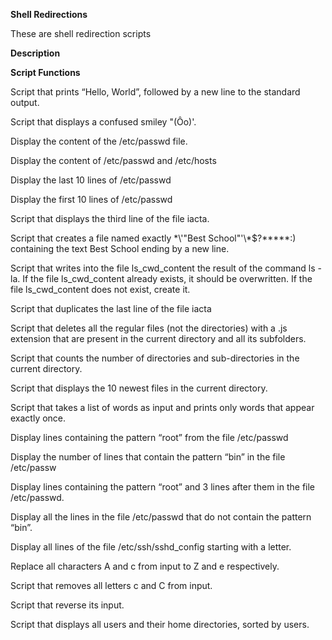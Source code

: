 **Shell Redirections**

These are shell redirection scripts

**Description**

**Script Functions**

Script that prints “Hello, World”, followed by a new line to the standard output.

Script that displays a confused smiley "(Ôo)'.

Display the content of the /etc/passwd file.

Display the content of /etc/passwd and /etc/hosts

Display the last 10 lines of /etc/passwd

Display the first 10 lines of /etc/passwd

Script that displays the third line of the file iacta.

Script that creates a file named exactly \*\\'"Best School"\'\\*$\?\*\*\*\*\*:) containing the text Best School ending by a new line.

Script that writes into the file ls_cwd_content the result of the command ls -la. If the file ls_cwd_content already exists, it should be overwritten. If the file ls_cwd_content does not exist, create it.

Script that duplicates the last line of the file iacta

Script that deletes all the regular files (not the directories) with a .js extension that are present in the current directory and all its subfolders.

Script that counts the number of directories and sub-directories in the current directory.

Script that displays the 10 newest files in the current directory.

Script that takes a list of words as input and prints only words that appear exactly once.

Display lines containing the pattern “root” from the file /etc/passwd

Display the number of lines that contain the pattern “bin” in the file /etc/passw

Display lines containing the pattern “root” and 3 lines after them in the file /etc/passwd.

Display all the lines in the file /etc/passwd that do not contain the pattern “bin”.

Display all lines of the file /etc/ssh/sshd_config starting with a letter.

Replace all characters A and c from input to Z and e respectively.

Script that removes all letters c and C from input.

Script that reverse its input.

Script that displays all users and their home directories, sorted by users.



